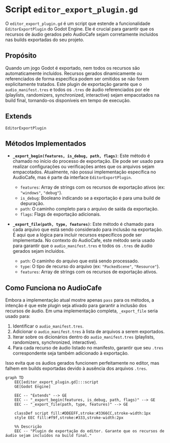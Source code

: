 # Script `editor_export_plugin.gd`

O `editor_export_plugin.gd` é um script que estende a funcionalidade `EditorExportPlugin` do Godot Engine. Ele é crucial para garantir que os recursos de áudio gerados pelo AudioCafe sejam corretamente incluídos nas builds exportadas do seu projeto.

## Propósito

Quando um jogo Godot é exportado, nem todos os recursos são automaticamente incluídos. Recursos gerados dinamicamente ou referenciados de forma específica podem ser omitidos se não forem explicitamente tratados. Este plugin de exportação garante que o `audio_manifest.tres` e todos os `.tres` de áudio referenciados por ele (playlists, randomizers, synchronized, interactive) sejam empacotados na build final, tornando-os disponíveis em tempo de execução.

## Extends

`EditorExportPlugin`

## Métodos Implementados

*   **`_export_begin(features, is_debug, path, flags)`**: Este método é chamado no início do processo de exportação. Ele pode ser usado para realizar configurações ou verificações antes que os arquivos sejam empacotados. Atualmente, não possui implementação específica no AudioCafe, mas é parte da interface `EditorExportPlugin`.
    *   `features`: Array de strings com os recursos de exportação ativos (ex: `"windows"`, `"debug"`).
    *   `is_debug`: Booleano indicando se a exportação é para uma build de depuração.
    *   `path`: O caminho completo para o arquivo de saída da exportação.
    *   `flags`: Flags de exportação adicionais.

*   **`_export_file(path, type, features)`**: Este método é chamado para cada arquivo que está sendo considerado para inclusão na exportação. É aqui que a lógica para incluir recursos específicos pode ser implementada. No contexto do AudioCafe, este método seria usado para garantir que o `audio_manifest.tres` e todos os `.tres` de áudio gerados sejam incluídos.
    *   `path`: O caminho do arquivo que está sendo processado.
    *   `type`: O tipo de recurso do arquivo (ex: `"PackedScene"`, `"Resource"`).
    *   `features`: Array de strings com os recursos de exportação ativos.

## Como Funciona no AudioCafe

Embora a implementação atual mostre apenas `pass` para os métodos, a intenção é que este plugin seja ativado para garantir a inclusão dos recursos de áudio. Em uma implementação completa, `_export_file` seria usado para:

1.  Identificar o `audio_manifest.tres`.
2.  Adicionar o `audio_manifest.tres` à lista de arquivos a serem exportados.
3.  Iterar sobre os dicionários dentro do `audio_manifest.tres` (playlists, randomizers, synchronized, interactive).
4.  Para cada recurso de áudio listado no manifesto, garantir que seu `.tres` correspondente seja também adicionado à exportação.

Isso evita que os áudios gerados funcionem perfeitamente no editor, mas falhem em builds exportadas devido à ausência dos arquivos `.tres`.

```mermaid
graph TD
    EEC[editor_export_plugin.gd]:::script
    GE[Godot Engine]

    EEC -- "Extends" --> GE
    EEC -- "_export_begin(features, is_debug, path, flags)" --> GE
    EEC -- "_export_file(path, type, features)" --> GE

    classDef script fill:#DDEEFF,stroke:#3366CC,stroke-width:1px
    style EEC fill:#f9f,stroke:#333,stroke-width:2px

    %% Descrição
    EEC -- "Plugin de exportação do editor. Garante que os recursos de áudio sejam incluídos na build final."
```